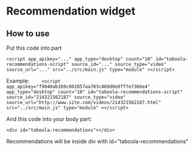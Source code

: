 # Recommendation widget

## How to use
Put this code into <head> part

`
    <script
    app_apikey="..."
    app_type="desktop"
    count="10"
    id="taboola-recommendations-script"
    source_id="..."
    source_type="video"
    source_url="..."
    src="../src/main.js"
    type="module"
    ></script>
`

Example:
`    
    <script
            app_apikey="f9040ab1b9c802857aa783c469d0e0ff7e7366e4"
            app_type="desktop"
            count="10"
            id="taboola-recommendations-script"
            source_id="214321562187"
            source_type="video"
            source_url="http://www.site.com/videos/214321562187.html"
            src="../src/main.js"
            type="module"
    ></script>
`

And this code into your body part:

`
    <div id="taboola-recommendations"></div>
`

Recommendations will be inside div with id="taboola-recommendations"